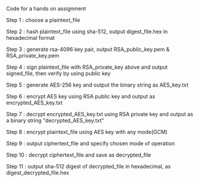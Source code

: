 Code for a hands on assignment

Step 1 : choose a  plaintext_file

Step 2 : hash plaintext_file using sha-512, output digest_file.hex in hexadecimal format

Step 3 : generate rsa-4096 key pair, output RSA_public_key.pem & RSA_private_key.pem

Step 4 : sign plaintext_file with RSA_private_key above and output signed_file, then verify by using public key

Step 5 : generate AES-256 key and output the binary string as AES_key.txt

Step 6 : encrypt AES key using RSA public key and output as encrypted_AES_key.txt

Step 7 :  decrypt encrypted_AES_key.txt using RSA private key and output as a binary string "decrypted_AES_key.txt"

Step 8 : encrypt plaintext_file using AES key with any mode(GCM)

Step 9 : output ciphertext_file and specify chosen mode of operation

Step 10 : decrypt ciphertext_file and save as decrypted_file

Step 11 : output sha-512 digest of decrypted_file in hexadecimal, as digest_decrypted_file.hex

